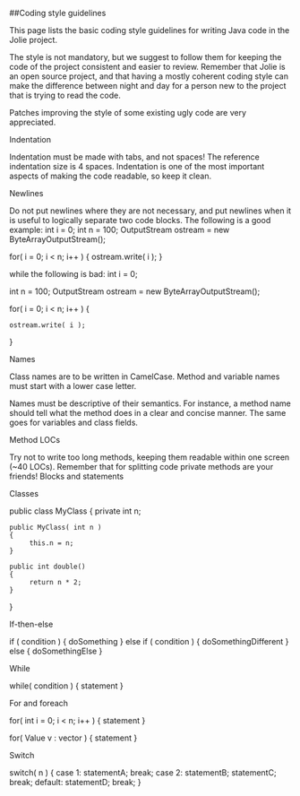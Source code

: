 ##Coding style guidelines

This page lists the basic coding style guidelines for writing Java code in the Jolie project.

The style is not mandatory, but we suggest to follow them for keeping the code of the project consistent and easier to review.
Remember that Jolie is an open source project, and that having a mostly coherent coding style can make the difference between night and day for a person new to the project that is trying to read the code.

Patches improving the style of some existing ugly code are very appreciated.

Indentation

Indentation must be made with tabs, and not spaces! The reference indentation size is 4 spaces. Indentation is one of the most important aspects of making the code readable, so keep it clean.

Newlines

Do not put newlines where they are not necessary, and put newlines when it is useful to logically separate two code blocks.
The following is a good example:
int i = 0;
int n = 100;
OutputStream ostream = new ByteArrayOutputStream();

for( i = 0; i < n; i++ ) {
    ostream.write( i );
}

while the following is bad:
int i = 0;

int n = 100;
OutputStream ostream = new ByteArrayOutputStream();

for( i = 0; i < n; i++ ) {


    ostream.write( i );

}



Names

Class names are to be written in CamelCase. Method and variable names must start with a lower case letter.

Names must be descriptive of their semantics. For instance, a method name should tell what the method does in a clear and concise manner. The same goes for variables and class fields.

Method LOCs

Try not to write too long methods, keeping them readable within one screen (~40 LOCs).
Remember that for splitting code private methods are your friends!
Blocks and statements

Classes

public class MyClass
{
    private int n;

    public MyClass( int n )
    {
         this.n = n;
    }

    public int double()
    {
         return n * 2;
    }
}


If-then-else

if ( condition ) {
    doSomething
} else if ( condition ) {
    doSomethingDifferent
} else {
    doSomethingElse
}


While

while( condition ) {
    statement
}


For and foreach

for( int i = 0; i < n; i++ ) {
    statement
}

for( Value v : vector ) {
    statement
}


Switch

switch( n ) {
case 1:
    statementA;
    break;
case 2:
    statementB;
    statementC;
    break;
default:
    statementD;
    break;
}

